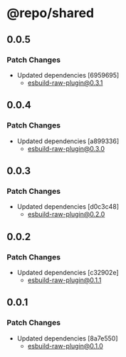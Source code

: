 # @repo/shared

## 0.0.5

### Patch Changes

- Updated dependencies [6959695]
  - esbuild-raw-plugin@0.3.1

## 0.0.4

### Patch Changes

- Updated dependencies [a899336]
  - esbuild-raw-plugin@0.3.0

## 0.0.3

### Patch Changes

- Updated dependencies [d0c3c48]
  - esbuild-raw-plugin@0.2.0

## 0.0.2

### Patch Changes

- Updated dependencies [c32902e]
  - esbuild-raw-plugin@0.1.1

## 0.0.1

### Patch Changes

- Updated dependencies [8a7e550]
  - esbuild-raw-plugin@0.1.0
